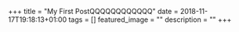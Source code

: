 +++
title =  "My First PostQQQQQQQQQQQQ"
date = 2018-11-17T19:18:13+01:00
tags = []
featured_image = ""
description = ""
+++
